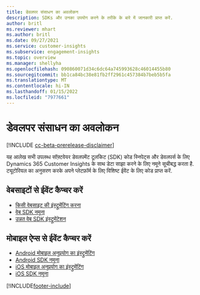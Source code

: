 ```yaml
---
title: डेवलपर संसाधन का अवलोकन
description: SDKs और उनका उपयोग करने के तरीके के बारे में जानकारी प्राप्त करें.
author: britl
ms.reviewer: mhart
ms.author: britl
ms.date: 09/27/2021
ms.service: customer-insights
ms.subservice: engagement-insights
ms.topic: overview
ms.manager: shellyha
ms.openlocfilehash: 090860071d34c6dc64a745993628c46014455b80
ms.sourcegitcommit: bb1ca84bc38e81fb2ff2961c457384b7beb5b5fa
ms.translationtype: MT
ms.contentlocale: hi-IN
ms.lasthandoff: 01/15/2022
ms.locfileid: "7977661"
---
```

# <a name="developer-resources-overview"></a>डेवलपर संसाधन का अवलोकन

[!INCLUDE [cc-beta-prerelease-disclaimer](includes/cc-beta-prerelease-disclaimer.md)]

यह आलेख सभी उपलब्ध सॉफ़्टवेयर डेवलपमेंट टूलकिट (SDK) कोड स्निपेट्स और डेवलपर्स के लिए Dynamics 365 Customer Insights के साथ डेटा साझा करने के लिए नमूने सूचीबद्ध करता है. ट्यूटोरियल का अनुसरण करके अपने प्लेटफ़ॉर्म के लिए विशिष्ट ईवेंट के लिए कोड प्राप्त करें.

## <a name="capture-events-from-websites"></a>वेबसाइटों से ईवेंट कैप्चर करें

- [किसी वेबसाइट की इंस्ट्रूमेंटिंग करना](instrument-website.md)
- [वेब SDK नमूना](websdk-sample.md)
- [उन्नत वेब SDK इंस्ट्रूमेंटेशन](advanced-SDK-implementation.md)

## <a name="capture-events-from-mobile-apps"></a>मोबाइल ऐप्स से ईवेंट कैप्चर करें

- [Android मोबाइल अनुप्रयोग का इंस्ट्रुमेंटिंग](get-started-android.md)
- [Android SDK नमूना](androidsdk-sample.md)
- [iOS मोबाइल अनुप्रयोग का इंस्ट्रुमेंटिंग](get-started-ios.md)
- [iOS SDK नमूना](iossdk-sample.md)

[!INCLUDE[footer-include](../includes/footer-banner.md)]
